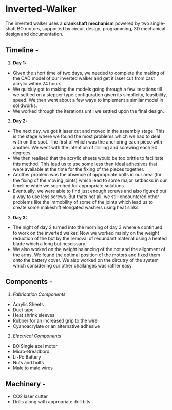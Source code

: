 # Inverted-Walker
The inverted walker uses a **crankshaft mechanism** powered by two single-shaft BO motors, supported by circuit design, programming, 3D mechanical design and documentation.

## Timeline - 
1. **Day 1:**
- Given the short time of two days, we needed to complete the making of the CAD model of our inverted walker and get it laser cut from cast acrylic within 24 hours.
- We quickly got to making the models going through a few iterations till we settled on a stepper type configuration given its simplicity, feasibility, speed. We then went about a few ways to implement a similar model in solidworks.
- We worked through the iterations until we settled upon the final design.

2. **Day 2:**
- The next day, we got it laser cut and moved in the assembly stage. This is the stage where we found the most problems which we had to deal with on the spot. The first of which was the anchoring each piece with another. We went with the intention of drilling and screwing each 90 degrees.
- We then realised that the acrylic sheets would be too brittle to facilitate this method. This lead us to use some less than ideal adhesives that were available at the time for the fixing of the pieces together.
- Another problem was the absence of appropriate bolts in our area (for the fixing of the moving joints) which lead to some major setbacks in our timeline while we searched for appropriate solutions.
- Eventually, we were able to find just enough screws and also figured out a way to use less screws. But thats not all, we still encountered other problems like the immobility of some of the joints which lead us to create some makeshift elongated washers using heat sinks.

3. **Day 3:**
- The night of day 2 turned into the morning of day 3 where e continued to work on the inverted walker. Now we worked mainly on the weight reduction of the bot by the removal of redundant material using a heated blade which a long but nescissary.
- We also worked on the weight balancing of the bot and the alignment of the arms. We found the optimal position of the motors and fixed them onto the battery cover. We also worked on the circutry of the system which considering our other challanges was rather easy. 


## Components -
1. *Fabrication Components*
  - Acrylic Sheets
  - Duct tape
  - Heat shrink sleeves
  - Rubber for an increased grip to the wire
  - Cyanoacrylate or an alternative adhesive
    
2. *Electrical Components*
  - BO Single axel motor
  - Micro-Breadbord
  - Li-Po Battery
  - Nuts and bolts
  - Male to male wires

## Machinery - 
  - CO2 laser cutter
  - Drills along with appropriate drill bits
